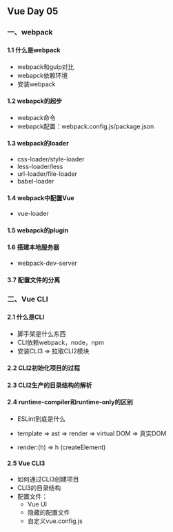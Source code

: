 ## Vue Day 05

### 一、webpack

#### 1.1 什么是webpack

- webpack和gulp对比
- webapck依赖环境
- 安装webpack



#### 1.2 webapck的起步

- webpack命令
- webapck配置：webpack.config.js/package.json



#### 1.3 webpack的loader

- css-loader/style-loader
- less-loader/less
- url-loader/file-loader
- babel-loader



#### 1.4 webpack中配置Vue

- vue-loader



#### 1.5 webapck的plugin



#### 1.6 搭建本地服务器

- webpack-dev-server



#### 3.7 配置文件的分离





### 二、Vue CLI

#### 2.1 什么是CLI

- 脚手架是什么东西
- CLI依赖webpack，node，npm
- 安装CLI3 => 拉取CLI2模块



#### 2.2 CLI2初始化项目的过程



#### 2.3 CLI2生产的目录结构的解析



#### 2.4 runtime-compiler和runtime-only的区别

- ESLint到底是什么

- template => ast => render => virtual DOM => 真实DOM
- render:(h) => h     (createElement)



#### 2.5 Vue CLI3

- 如何通过CLI3创建项目
- CLI3的目录结构
- 配置文件：
  - Vue UI
  - 隐藏的配置文件
  - 自定义vue.config.js



